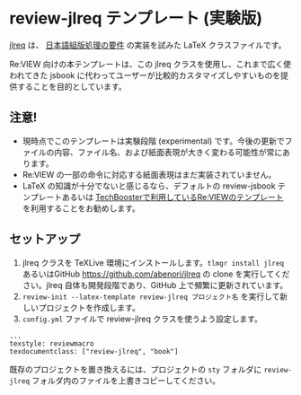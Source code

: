 # review-jlreq テンプレート (実験版)

[jlreq](https://github.com/abenori/jlreq) は、 [日本語組版処理の要件](https://www.w3.org/TR/jlreq/ja/) の実装を試みた LaTeX クラスファイルです。

Re:VIEW 向けの本テンプレートは、この jlreq クラスを使用し、これまで広く使われてきた jsbook に代わってユーザーが比較的カスタマイズしやすいものを提供することを目的としています。

## 注意!
- 現時点でこのテンプレートは実験段階 (experimental) です。今後の更新でファイルの内容、ファイル名、および紙面表現が大きく変わる可能性が常にあります。
- Re:VIEW の一部の命令に対応する紙面表現はまだ実装されていません。
- LaTeX の知識が十分でないと感じるなら、デフォルトの review-jsbook テンプレートあるいは [TechBoosterで利用しているRe:VIEWのテンプレート](https://github.com/TechBooster/ReVIEW-Template) を利用することをお勧めします。

## セットアップ
1. jlreq クラスを TeXLive 環境にインストールします。`tlmgr install jlreq` あるいはGitHub https://github.com/abenori/jlreq の clone を実行してください。jlreq 自体も開発段階であり、GitHub 上で頻繁に更新されています。
2. `review-init --latex-template review-jlreq プロジェクト名` を実行して新しいプロジェクトを作成します。
3. `config.yml` ファイルで review-jlreq クラスを使うよう設定します。
```
...
texstyle: reviewmacro
texdocumentclass: ["review-jlreq", "book"]
```

既存のプロジェクトを置き換えるには、プロジェクトの `sty` フォルダに `review-jlreq` フォルダ内のファイルを上書きコピーしてください。
